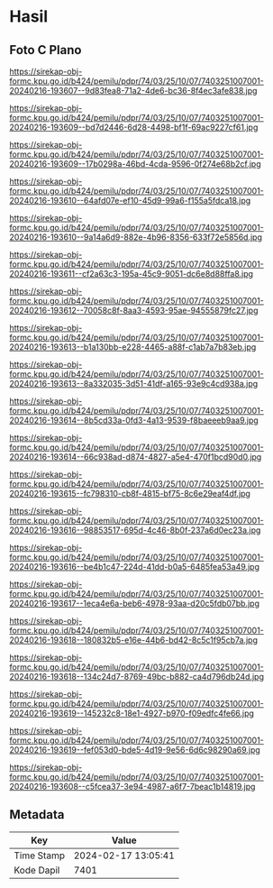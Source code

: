 # Hasil

## Foto C Plano

https://sirekap-obj-formc.kpu.go.id/b424/pemilu/pdpr/74/03/25/10/07/7403251007001-20240216-193607--9d83fea8-71a2-4de6-bc36-8f4ec3afe838.jpg

https://sirekap-obj-formc.kpu.go.id/b424/pemilu/pdpr/74/03/25/10/07/7403251007001-20240216-193609--bd7d2446-6d28-4498-bf1f-69ac9227cf61.jpg

https://sirekap-obj-formc.kpu.go.id/b424/pemilu/pdpr/74/03/25/10/07/7403251007001-20240216-193609--17b0298a-46bd-4cda-9596-0f274e68b2cf.jpg

https://sirekap-obj-formc.kpu.go.id/b424/pemilu/pdpr/74/03/25/10/07/7403251007001-20240216-193610--64afd07e-ef10-45d9-99a6-f155a5fdca18.jpg

https://sirekap-obj-formc.kpu.go.id/b424/pemilu/pdpr/74/03/25/10/07/7403251007001-20240216-193610--9a14a6d9-882e-4b96-8356-633f72e5856d.jpg

https://sirekap-obj-formc.kpu.go.id/b424/pemilu/pdpr/74/03/25/10/07/7403251007001-20240216-193611--cf2a63c3-195a-45c9-9051-dc6e8d88ffa8.jpg

https://sirekap-obj-formc.kpu.go.id/b424/pemilu/pdpr/74/03/25/10/07/7403251007001-20240216-193612--70058c8f-8aa3-4593-95ae-94555879fc27.jpg

https://sirekap-obj-formc.kpu.go.id/b424/pemilu/pdpr/74/03/25/10/07/7403251007001-20240216-193613--b1a130bb-e228-4465-a88f-c1ab7a7b83eb.jpg

https://sirekap-obj-formc.kpu.go.id/b424/pemilu/pdpr/74/03/25/10/07/7403251007001-20240216-193613--8a332035-3d51-41df-a165-93e9c4cd938a.jpg

https://sirekap-obj-formc.kpu.go.id/b424/pemilu/pdpr/74/03/25/10/07/7403251007001-20240216-193614--8b5cd33a-0fd3-4a13-9539-f8baeeeb9aa9.jpg

https://sirekap-obj-formc.kpu.go.id/b424/pemilu/pdpr/74/03/25/10/07/7403251007001-20240216-193614--66c938ad-d874-4827-a5e4-470f1bcd90d0.jpg

https://sirekap-obj-formc.kpu.go.id/b424/pemilu/pdpr/74/03/25/10/07/7403251007001-20240216-193615--fc798310-cb8f-4815-bf75-8c6e29eaf4df.jpg

https://sirekap-obj-formc.kpu.go.id/b424/pemilu/pdpr/74/03/25/10/07/7403251007001-20240216-193616--98853517-695d-4c46-8b0f-237a6d0ec23a.jpg

https://sirekap-obj-formc.kpu.go.id/b424/pemilu/pdpr/74/03/25/10/07/7403251007001-20240216-193616--be4b1c47-224d-41dd-b0a5-6485fea53a49.jpg

https://sirekap-obj-formc.kpu.go.id/b424/pemilu/pdpr/74/03/25/10/07/7403251007001-20240216-193617--1eca4e6a-beb6-4978-93aa-d20c5fdb07bb.jpg

https://sirekap-obj-formc.kpu.go.id/b424/pemilu/pdpr/74/03/25/10/07/7403251007001-20240216-193618--180832b5-e16e-44b6-bd42-8c5c1f95cb7a.jpg

https://sirekap-obj-formc.kpu.go.id/b424/pemilu/pdpr/74/03/25/10/07/7403251007001-20240216-193618--134c24d7-8769-49bc-b882-ca4d796db24d.jpg

https://sirekap-obj-formc.kpu.go.id/b424/pemilu/pdpr/74/03/25/10/07/7403251007001-20240216-193619--145232c8-18e1-4927-b970-f09edfc4fe66.jpg

https://sirekap-obj-formc.kpu.go.id/b424/pemilu/pdpr/74/03/25/10/07/7403251007001-20240216-193619--fef053d0-bde5-4d19-9e56-6d6c98290a69.jpg

https://sirekap-obj-formc.kpu.go.id/b424/pemilu/pdpr/74/03/25/10/07/7403251007001-20240216-193608--c5fcea37-3e94-4987-a6f7-7beac1b14819.jpg


## Metadata

| Key        | Value               |
| ---------- | ------------------- |
| Time Stamp | 2024-02-17 13:05:41 |
| Kode Dapil | 7401                |



